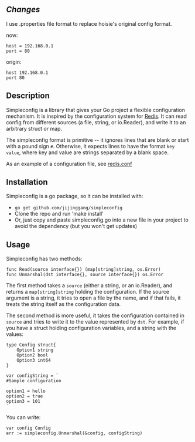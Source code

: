 ## *Changes*

I use .properties file format to replace hoisie's original config format. 

now:

    host = 192.168.0.1
    port = 80

origin:

    host 192.168.0.1
    port 80


## Description 

Simpleconfig is a library that gives your Go project a flexible configuration mechanism. It is inspired by the configuration system for [Redis](http://github.com/antirez/redis). It can read config from different sources (a file, string, or io.Reader), and write it to an arbitrary struct or map.

The simpleconfig format is primitive -- it ignores lines that are blank or start with a pound sign `#`. Otherwise, it expects lines to have the format `key value`, where key and value are strings separated by a blank space. 

As an example of a configuration file, see [redis.conf](https://github.com/antirez/redis/blob/master/redis.conf)

## Installation

Simpleconfig is a go package, so it can be installed with:

 * `go get github.com/jijinggang/simpleconfig`
 * Clone the repo and run 'make install'
 * Or, just copy and paste simpleconfig.go into a new file in your project to avoid the dependency (but you won't get updates)

## Usage

Simpleconfig has two methods:

    func Read(source interface{}) (map[string]string, os.Error)
    func Unmarshal(dst interface{}, source interface{}) os.Error

The first method takes a `source` (either a string, or an io.Reader), and returns a `map[string]string` holding the configuration. If the source argument is a string, it tries to open a file by the name, and if that fails, it treats the string itself as the configuration data.

The second method is more useful, it takes the configuration contained in `source` and tries to write it to the value represented by `dst`. For example, if you have a struct holding configuration variables, and a string with the values:

    type Config struct{
        Option1 string
        Option2 bool
        Option3 int64
    }

    var configString = `
    #Sample configuration
    
    option1 = hello
    option2 = true
    option3 = 101
    `

You can write:

    var config Config
    err := simpleconfig.Unmarshal(&config, configString)
